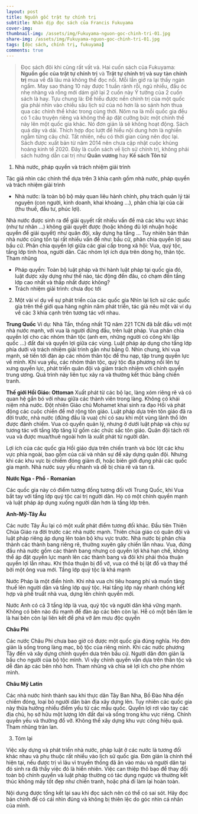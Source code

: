 ```yaml
---
layout: post
title: Nguồn gốc trật tự chính trị 
subtitle: Nhân dịp đọc sách của Francis Fukuyama
cover-img: 
thumbnail-img: /assets/img/Fukuyama-nguon-goc-chinh-tri-01.jpg
share-img: /assets/img/Fukuyama-nguon-goc-chinh-tri-01.jpg
tags: [đọc sách, chính trị, fukuyama]
comments: true
---
```

> Đọc sách đôi khi cũng rất vất vả. Hai cuốn sách của Fukuyama: **Nguồn gốc của trật tự chính trị** và **Trật tự chính trị và suy tàn chính trị** mua về đã lâu mà không thể đọc nổi. Mỗi lần giở ra lại thấy ngán ngẩm. May sao tháng 10 này được 1 tuần rảnh rỗi, ngủ nhiều, đầu óc nhẹ nhàng và rỗng mới dám giở lại 2 cuốn này 
> Ý tưởng của 2 cuốn sách là hay. Tựu chung là: Để hiểu được nền chính trị của một quốc gia phải nhìn vào chiều sâu lịch sử của nó hơn là so sánh hơn thua qua các chính thể khác trong cùng thời. Nôm na là mỗi quốc gia đều có 1 câu truyện riêng và không thể áp đặt cưỡng bức một chính thể này lên một quốc gia khác. Nó đơn giản là sẽ không hoạt động.
> Sách quá dày và dài. Thích hợp đọc lướt để hiểu nội dung hơn là nghiền ngẫm từng câu chữ. Tất nhiên, nếu có thời gian cũng nên đọc lại. Sách được xuất bản từ năm 2014 nên chưa cập nhật cuộc khủng hoảng kinh tế 2020.
> Đây là cuốn sách về lịch sử chính trị, không phải sách hướng dẫn cai trị như **Quân vương** hay **Kế sách Tôn tử**
1. Nhà nước, pháp quyền và trách nhiệm giải trình

Tác giả nhìn các chính thể dựa trên 3 khía cạnh gồm nhà nước, pháp quyền và trách nhiệm giải trình

- Nhà nước: là toàn bộ bộ máy quan liêu hành chính, phụ trách quản lý tài nguyên (con người, kinh doanh, khai khoáng ...), phân chia lại của cải (thu thuế, đầu tư, phúc lợi).

Nhà nước được sinh ra để giải quyết rất nhiều vấn đề mà các khu vực khác (như tư nhân ...) không giải quyết được (hoặc không đủ lợi nhuận hoặc quyền để giải quyết) như quân đội, xây dựng hạ tầng ... Tuy nhiên bản thân nhà nước cũng tồn tại rất nhiều vấn đề như: bầu cử, phân chia quyền lợi sau bầu cử. Phân chia quyền lợi giữa các giai cấp trong xã hội: Vua, quý tộc, tầng lớp tinh hoa, người dân. Các nhóm lợi ích dựa trên dòng họ, thân tộc. Tham nhũng
- Pháp quyền: Toàn bộ luật pháp và thi hành luật pháp tại quốc gia đó, luật được xây dựng như thế nào, tác động đến đâu, có chạm đến tầng lớp cao nhất và thấp nhất được không? 
- Trách nhiệm giải trình: chưa đọc tới

2. Một vài ví dụ về sự phát triển của các quốc gia 
Nhìn lại lịch sử các quốc gia trên thế giới qua hàng nghìn năm phát triển, tác giả nêu một vài ví dụ về các 3 khía cạnh trên tương tác với nhau. 

**Trung Quốc**
Ví dụ: Nhà Tần, thống nhất TQ năm 221 TCN đã bắt đầu với một nhà nước mạnh, với vua là người đứng đầu, trên luật pháp. Vua phân chia quyền lợi cho các nhóm thân tộc (anh em, những người có công khi lập quốc ...) đất đai và quyền lợi giữa các vùng. Luật pháp áp dụng cho tầng lớp phía dưới và trách nhiệm giải trình gần như bằng 0. 
Nhìn chung, khi vua mạnh, sẽ tiến tới đàn áp các nhóm thân tộc để thu nạp, tập trung quyền lực về mình. Khi vua yếu, các nhóm thân tộc, quý tộc địa phương nổi lên tự xưng quyền lực, phát triển quân đội và giảm trách nhiệm với chính quyền trung ương. Quá trình này liên tục xảy ra và thường kết thúc bằng chiến tranh.

**Thế giới Hồi Giáo: Ottoman**
Xuất phát từ các bộ lạc, làng xóm riêng rẽ và có quan hệ gắn bó với nhau giữa các thành viên trong làng. Không có khái niệm nhà nước. Đột nhiên Giáo chủ Mohamet khai sinh ra đạo Hồi và phát động các cuộc chiến để mở rộng tôn giáo. Luật pháp dựa trên tôn giáo đã ra đời trước, nhà nước (đứng đầu là vua) chỉ có sau khi một vùng lãnh thổ lớn được đánh chiếm. Vua có quyền quản lý, nhưng ở dưới luật pháp và chịu sự tương tác với tầng lớp tăng lữ gồm các chức sắc tôn giáo. Quân đội tách rời vua và được mua/thuê ngoài hơn là xuất phát từ người dân. 

Lợi ích của các quốc gia Hồi giáo dựa trên chiến tranh và bóc lột các khu vực phía ngoài, bao gồm của cải và nhân sự để xây dựng quân đội. Nhưng khi các khu vực bị chiếm đóng giảm đi, hoặc biên giới đụng phải các quốc gia mạnh. Nhà nước suy yếu nhanh và dễ bị chia rẽ và tan rã.

**Nước Nga - Phổ - Romanian**

Các quốc gia này có điểm tương đồng tương đối với Trung Quốc, khi Vua bắt tay với tầng lớp quý tộc cai trị người dân. Họ có một chính quyền mạnh và luật pháp áp dụng xuống người dân hơn là tầng lớp trên. 

**Anh-Mỹ-Tây Âu**

Các nước Tây Âu lại có một xuất phát điểm tương đối khác. Đầu tiên Thiên Chúa Giáo ra đời trước các nhà nước mạnh. Thiên chúa giáo có quân đội và luật pháp riêng áp dụng lên toàn bộ khu vực trước. Nhà nước bị phân chia thành các thành bang riêng rẽ, thường xuyên gây chiến lẫn nhau. Vua, đứng đầu nhà nước gồm các thành bang nhưng có quyền lợi khá hạn chế, không thể áp đặt quyền lực mạnh lên các thành bang và đôi khi phải thỏa thuận quyền lợi lẫn nhau. Khi thỏa thuận bị đổ vỡ, vua có thể bị lật đổ và thay thế bởi một ông vua mới. Tầng lớp quý tộc là khá mạnh

Nước Pháp là một điển hình. Khi nhà vua chi tiêu hoang phí và muốn tăng thuế lên người dân và tầng lớp quý tộc. Hai tầng lớp này nhanh chóng kết hợp và phế truất nhà vua, dựng lên chính quyền mới. 

Nước Anh có cả 3 tầng lớp là vua, quý tộc và người dân khá vững mạnh. Không có bên nào đủ mạnh để đàn áp các bên còn lại. Hễ có một bên lăm le là hai bên còn lại liên kết để phá vỡ âm mưu độc quyền

**Châu Phi**

Các nước Châu Phi chưa bao giờ có được một quốc gia đúng nghĩa. Họ đơn giản là sống trong làng mạc, bộ tộc của riêng mình. Khi các nước phương Tây đến và xây dựng chính quyền dưa trên bầu cử. Người dân đơn giản là bầu cho người của bộ tộc mình. Vì vậy chính quyền vẫn dựa trên thân tộc và dễ đàn áp các bên nhỏ hơn. Tham nhũng và chia sẻ lợi ích cho phe nhóm mình.

**Châu Mỹ Latin**

Các nhà nước hình thành sau khi thực dân Tây Ban Nha, Bồ Đào Nha đến chiếm đóng, loại bỏ người dân bản địa xây dựng lên. Tuy nhiên các quốc gia này thừa hưởng nhiều điểm yếu từ các mẫu quốc. Quyền lợi rơi vào tay các địa chủ, họ sở hữu một lượng lớn đất đai và sống trong khu vực riêng. Chính quyền yếu và thường đổ vỡ. Không thể xây dựng khu vực công hiệu quả. Tham nhũng tràn lan.  

3. Tóm lại

Việc xây dựng và phát triển nhà nước, pháp luật ở các nước là tương đối khác nhau và phụ thuộc rất nhiều vào lịch sử quốc gia. Đơn giản là chính thể hiện tại, nếu được trị vì lâu vì truyền thống đã ăn vào máu và người dân tại đó sinh ra đã thấy việc đó là hiển nhiên. Việc can thiệp thô bạo để thay đổi toàn bộ chính quyền và luật pháp thường có tác dụng ngược và thường kết thúc không mấy tốt đẹp như chiến tranh, hoặc phá đi làm lại hoàn toàn.

Nội dung được tổng kết lại sau khi đọc sách nên có thể có sai sót. Hãy đọc bản chính để có cái nhìn đúng và không bị thiên lệc do góc nhìn cá nhân của mình.
